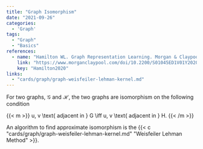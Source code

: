 ```yaml
---
title: "Graph Isomorphism"
date: "2021-09-26"
categories:
  - 'Graph'
tags:
  - "Graph"
  - "Basics"
references:
  - name: "Hamilton WL. Graph Representation Learning. Morgan & Claypool Publishers; 2020. pp. 1–159. doi:10.2200/S01045ED1V01Y202009AIM046"
    link: "https://www.morganclaypool.com/doi/10.2200/S01045ED1V01Y202009AIM046"
    key: "Hamilton2020"
links:
  - "cards/graph/graph-weisfeiler-lehman-kernel.md"
---
```



For two graphs, $\mathcal G$ and $\mathcal H$, the two graphs are isomorphism on the following condition

{{< m >}}
u, v \text{ adjacent in } G \iff u, v \text{ adjacent in } H.
{{< /m >}}

An algorithm to find approximate isomorphism is the {{< c "cards/graph/graph-weisfeiler-lehman-kernel.md" "Weisfeiler Lehman Method" >}}.